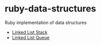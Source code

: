# ruby-data-structures

Ruby implementation of data structures

* [Linked List Stack](./lib/llstack.rb)
* [Linked List Queue](./lib/llqueue.rb)
